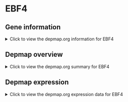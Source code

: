 <h1>EBF4</h1>

<h2>Gene information</h2>
<details>
  <summary>Click to view the depmap.org information for EBF4</summary>
  <iframe src="https://depmap.org/portal/gene/EBF4?tab=about" style="border:none;width:100%;height:800px"></iframe>
</details>

<h2>Depmap overview</h2>
<details>
  <summary>Click to view the depmap.org summary for EBF4</summary>
  <iframe src="https://depmap.org/portal/gene/EBF4?tab=overview" style="border:none;width:100%;height:800px"></iframe>
</details>

<h2>Depmap expression</h2>
<details>
  <summary>Click to view the depmap.org expression data for EBF4</summary>
  <iframe src="https://depmap.org/portal/gene/EBF4?tab=characterization" style="border:none;width:100%;height:800px"></iframe>
</details>


<!--
<h2>Reactome Pathway diagram</h2>
<details>
  <summary>Click to view Reactome pathway for EBF4</summary>
  PNAME
</details>
-->


